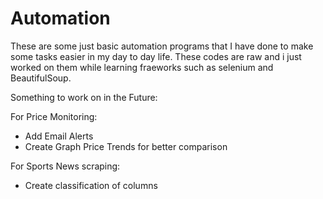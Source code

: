 # Automation
These are some just basic automation programs that I have done to make some tasks easier in my day to day life. These codes are raw and i just worked on them while learning fraeworks such as selenium and BeautifulSoup.

Something to work on in the Future:

For Price Monitoring:
- Add Email Alerts
- Create Graph Price Trends for better comparison

For Sports News scraping:
- Create classification of columns

